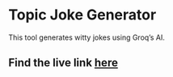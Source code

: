 # Topic Joke Generator

This tool generates witty jokes using Groq’s AI.


## Find the live link [here](https://topic-joke-generator.vercel.app/)